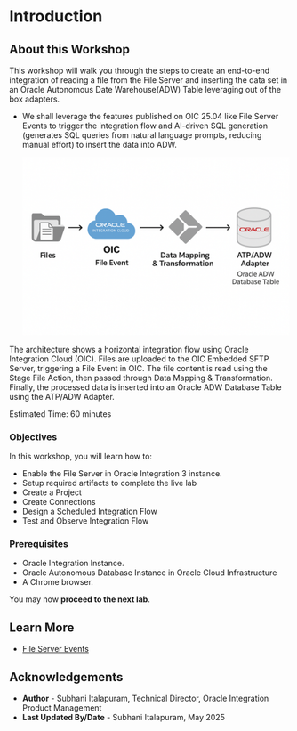 # Introduction

## About this Workshop

This workshop will walk you through the steps to create an end-to-end integration of reading a file from the File Server and inserting the data set in an Oracle Autonomous Date Warehouse(ADW) Table leveraging out of the box adapters.
- We shall leverage the features published on OIC 25.04 like File Server Events to trigger the integration flow and AI-driven SQL generation (generates SQL queries from natural language prompts, reducing manual effort) to insert the data into ADW.

    ![Integration Architecture](images/oicfileevent.png)

The architecture shows a horizontal integration flow using Oracle Integration Cloud (OIC). Files are uploaded to the OIC Embedded SFTP Server, triggering a File Event in OIC. The file content is read using the Stage File Action, then passed through Data Mapping & Transformation. Finally, the processed data is inserted into an Oracle ADW Database Table using the ATP/ADW Adapter.

Estimated Time: 60 minutes

### Objectives

In this workshop, you will learn how to:

- Enable the File Server in Oracle Integration 3 instance.
- Setup required artifacts to complete the live lab
- Create a Project
- Create Connections
- Design a Scheduled Integration Flow
- Test and Observe Integration Flow

### Prerequisites

- Oracle Integration Instance.
- Oracle Autonomous Database Instance in Oracle Cloud Infrastructure
- A Chrome browser.

You may now **proceed to the next lab**.

## Learn More

- [File Server Events](https://blogs.oracle.com/integration/post/oic-file-server-events)

## Acknowledgements

- **Author** - Subhani Italapuram, Technical Director, Oracle Integration Product Management
- **Last Updated By/Date** - Subhani Italapuram, May 2025

